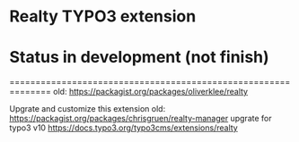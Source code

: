 # Realty TYPO3 extension
# Status in development  (not finish)
==============================================================
old: https://packagist.org/packages/oliverklee/realty

Upgrate and customize this extension
old: https://packagist.org/packages/chrisgruen/realty-manager
upgrate for typo3 v10
https://docs.typo3.org/typo3cms/extensions/realty
